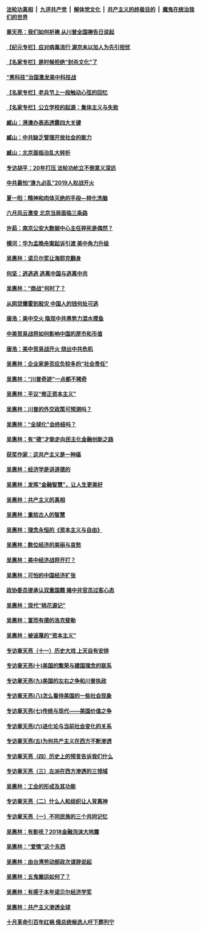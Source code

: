 ####  [法轮功真相](../../../../basic/blob/master/README.md?t=07101302) &nbsp;|&nbsp; [九评共产党](../../../../9ping.md/blob/master/README.md?t=07101302) &nbsp;|&nbsp; [解体党文化](../../../../jtdwh.md/blob/master/README.md?t=07101302)  &nbsp;|&nbsp; [共产主义的终极目的](../../../../gczydzjmd.md/blob/master/README.md?t=07101302) &nbsp;|&nbsp; [魔鬼在统治我们的世界](../../../../mgztzwmdsj.md/blob/master/README.md?t=07101302) 

#### [章天亮：我们如何祈祷 从川普全国祷告日说起](../pages/nsc423/n11944627.md?t=07101302) 

#### [【纪元专栏】应对病毒流行 渥京未以加人为先引担忧](../pages/nsc423/n11875714.md?t=07101302) 

#### [【名家专栏】是时候拒绝“封杀文化”了](../pages/nsc423/n11814093.md?t=07101302) 

#### [“黑科技”治国激发美中科技战](../pages/nsc423/n11638056.md?t=07101302) 

#### [【名家专栏】老兵节上一段触动心弦的回忆](../pages/nsc423/n11646016.md?t=07101302) 

#### [【名家专栏】公立学校的起源：集体主义与失败](../pages/nsc423/n11601833.md?t=07101302) 

#### [臧山：港澳办表态透露四大关键](../pages/nsc423/n11421628.md?t=07101302) 

#### [臧山：中共缺乏管理开放社会的能力](../pages/nsc423/n11407457.md?t=07101302) 

#### [臧山：北京面临治乱大转折](../pages/nsc423/n11406895.md?t=07101302) 

#### [专访胡平：20年打压 法轮功屹立不倒意义深远](../pages/nsc423/n11398800.md?t=07101302) 

#### [中共最怕“逢九必乱”2019人权战开火](../pages/nsc423/n11385248.md?t=07101302) 

#### [夏一阳：精神和肉体灭绝的手段—转化洗脑](../pages/nsc423/n11368250.md?t=07101302) 

#### [六月风云激变 北京当局面临三条路](../pages/nsc423/n11313668.md?t=07101302) 

#### [许茹：南京公安大数据中心主任猝死是偶然？](../pages/nsc423/n11064744.md?t=07101302) 

#### [横河：华为孟晚舟案起诉引渡 美中角力升级](../pages/nsc423/n11027230.md?t=07101302) 

#### [吴惠林：诺贝尔奖让海耶克翻身](../pages/nsc423/n10890049.md?t=07101302) 

#### [何坚：逃逃逃 逃离中国与逃离中共](../pages/nsc423/n10592891.md?t=07101302) 

#### [吴惠林：“商战”何时了？](../pages/nsc423/n10573558.md?t=07101302) 

#### [从网贷爆雷到股灾 中国人的钱何处可逃](../pages/nsc423/n10572800.md?t=07101302) 

#### [唐浩：美中交火 隐现中共黑势力混水摸鱼](../pages/nsc423/n10544040.md?t=07101302) 

#### [中美贸易战将如何影响中国的房市和币值](../pages/nsc423/n10543697.md?t=07101302) 

#### [唐浩：美中贸易战开火 烧出中共危机](../pages/nsc423/n10540126.md?t=07101302) 

#### [吴惠林：企业家是否应负较多的“社会责任”](../pages/nsc423/n10535022.md?t=07101302) 

#### [吴惠林：“川普奇迹”一点都不稀奇](../pages/nsc423/n10512808.md?t=07101302) 

#### [吴惠林：平议“修正资本主义”](../pages/nsc423/n10495724.md?t=07101302) 

#### [吴惠林：川普的外交政策可预测吗？](../pages/nsc423/n10462387.md?t=07101302) 

#### [吴惠林：“全球化”会终结吗？](../pages/nsc423/n10452838.md?t=07101302) 

#### [吴惠林：有“德”才能走向民主化金融创新之路](../pages/nsc423/n10432292.md?t=07101302) 

#### [获奖作家：这共产主义是一种癌](../pages/nsc423/n10431541.md?t=07101302) 

#### [吴惠林：经济学是讲道德的](../pages/nsc423/n10398014.md?t=07101302) 

#### [吴惠林：发挥“金融智慧”，让人生更美好](../pages/nsc423/n10375019.md?t=07101302) 

#### [吴惠林：共产主义的真相](../pages/nsc423/n10351394.md?t=07101302) 

#### [吴惠林：重拾古人的智慧](../pages/nsc423/n10337691.md?t=07101302) 

#### [吴惠林：理念永恒的《资本主义与自由》](../pages/nsc423/n10316274.md?t=07101302) 

#### [吴惠林：数位经济的美丽与哀愁](../pages/nsc423/n10292946.md?t=07101302) 

#### [吴惠林：美中经济战将开打？](../pages/nsc423/n10258825.md?t=07101302) 

#### [吴惠林：可怕的中国经济扩张](../pages/nsc423/n10219147.md?t=07101302) 

#### [政协委员提承认双重国籍 揭中共官员过客心态](../pages/nsc423/n10208809.md?t=07101302) 

#### [吴惠林：现代“桃花源记”](../pages/nsc423/n10185234.md?t=07101302) 

#### [吴惠林：富而有德的洛克斐勒](../pages/nsc423/n10142264.md?t=07101302) 

#### [吴惠林：被诬蔑的“资本主义”](../pages/nsc423/n10124816.md?t=07101302) 

#### [专访章天亮（十一）历史大戏 上天自有安排](../pages/nsc423/n10094905.md?t=07101302) 

#### [专访章天亮(十)美国的繁荣与建国理念的联系](../pages/nsc423/n10094899.md?t=07101302) 

#### [专访章天亮(九)美国的左右之争和川普执政](../pages/nsc423/n10094889.md?t=07101302) 

#### [专访章天亮(八)怎么看待美国的一些社会现象](../pages/nsc423/n10094857.md?t=07101302) 

#### [专访章天亮(七)传统与现代——美国价值之争](../pages/nsc423/n10093140.md?t=07101302) 

#### [专访章天亮(六)进化论与当前社会变化的关系](../pages/nsc423/n10092036.md?t=07101302) 

#### [专访章天亮(五)为何共产主义在西方不断渗透](../pages/nsc423/n10083620.md?t=07101302) 

#### [专访章天亮（四）历史上的预言告诉我们什么](../pages/nsc423/n10083606.md?t=07101302) 

#### [专访章天亮（三）左派在西方渗透的三领域](../pages/nsc423/n10081115.md?t=07101302) 

#### [吴惠林：工会的形成及其功能](../pages/nsc423/n10080633.md?t=07101302) 

#### [专访章天亮（二）什么人和组织让人背离神](../pages/nsc423/n10076637.md?t=07101302) 

#### [专访章天亮（一）不同民族的三个共同记忆](../pages/nsc423/n10074188.md?t=07101302) 

#### [吴惠林：有影呒？2018金融泡沫大地震](../pages/nsc423/n10040534.md?t=07101302) 

#### [吴惠林：“爱情”这个东西](../pages/nsc423/n10019423.md?t=07101302) 

#### [吴惠林：由台湾劳动部政次请辞说起](../pages/nsc423/n9979679.md?t=07101302) 

#### [吴惠林：五鬼搬运如何了？](../pages/nsc423/n9925338.md?t=07101302) 

#### [吴惠林：有感于本年诺贝尔经济学奖](../pages/nsc423/n9871883.md?t=07101302) 

#### [吴惠林：共产主义渗透全球](../pages/nsc423/n9812748.md?t=07101302) 

#### [十月革命引百年红祸 俄总统候选人吁下葬列宁](../pages/nsc423/n9810182.md?t=07101302) 

